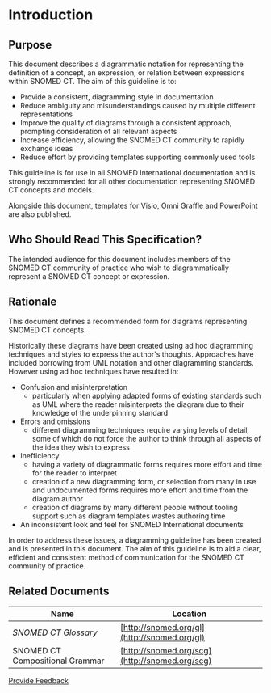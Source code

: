 # Introduction

## Purpose

This document describes a diagrammatic notation for representing the definition of a concept, an expression, or relation between expressions within SNOMED CT. The aim of this guideline is to:

* Provide a consistent, diagramming style in documentation
* Reduce ambiguity and misunderstandings caused by multiple different representations
* Improve the quality of diagrams through a consistent approach, prompting consideration of all relevant aspects
* Increase efficiency, allowing the SNOMED CT community to rapidly exchange ideas
* Reduce effort by providing templates supporting commonly used tools

This guideline is for use in all SNOMED International documentation and is strongly recommended for all other documentation representing SNOMED CT concepts and models.

Alongside this document, templates for Visio, Omni Graffle and PowerPoint are also published.

## Who Should Read This Specification?

The intended audience for this document includes members of the SNOMED CT community of practice who wish to diagrammatically represent a SNOMED CT concept or expression.

## Rationale

This document defines a recommended form for diagrams representing SNOMED CT concepts.

Historically these diagrams have been created using ad hoc diagramming techniques and styles to express the author's thoughts. Approaches have included borrowing from UML notation and other diagramming standards. However using ad hoc techniques have resulted in:

* Confusion and misinterpretation
  * particularly when applying adapted forms of existing standards such as UML where the reader misinterprets the diagram due to their knowledge of the underpinning standard
* Errors and omissions
  * different diagramming techniques require varying levels of detail, some of which do not force the author to think through all aspects of the idea they wish to express
* Inefficiency
  * having a variety of diagrammatic forms requires more effort and time for the reader to interpret
  * creation of a new diagramming form, or selection from many in use and undocumented forms requires more effort and time from the diagram author
  * creation of diagrams by many different people without tooling support such as diagram templates wastes authoring time
* An inconsistent look and feel for SNOMED International documents

In order to address these issues, a diagramming guideline has been created and is presented in this document. The aim of this guideline is to aid a clear, efficient and consistent method of communication for the SNOMED CT community of practice.

## Related Documents

| **Name**                        | **Location**                                   |
| ------------------------------- | ---------------------------------------------- |
| _SNOMED CT Glossary_            | [http://snomed.org/gl](http://snomed.org/gl)   |
| SNOMED CT Compositional Grammar | [http://snomed.org/scg](http://snomed.org/scg) |






<a href="https://docs.google.com/forms/d/e/1FAIpQLScTmbZIf0UEQwYDkY27EEWBkaiYkHSbR0_9DmFrMLXoQLyL7Q/viewform?usp=pp_url&entry.1767247133=SNOMED+Diagramming+Specification&entry.670899847=Introduction" class="button primary">Provide Feedback</a>
